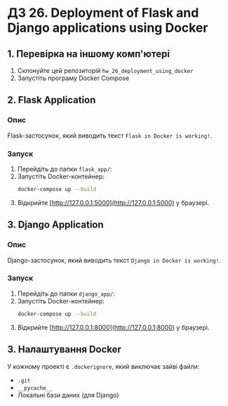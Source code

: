 # ДЗ 26. Deployment of Flask and Django applications using Docker

## 1. Перевірка на іншому комп'ютері

1. Склонуйте цей репозиторій `hw_26_deployment_using_docker`
2. Запустіть програму Docker Compose

## 2. Flask Application

### Опис
Flask-застосунок, який виводить текст `Flask in Docker is working!`.

### Запуск
1. Перейдіть до папки `flask_app/`:
2. Запустіть Docker-контейнер:
   ```bash
   docker-compose up --build
   ```
3. Відкрийте [http://127.0.0.1:5000](http://127.0.0.1:5000) у браузері.

## 3. Django Application

### Опис
Django-застосунок, який виводить текст `Django in Docker is working!`.

### Запуск
1. Перейдіть до папки `django_app/`:
2. Запустіть Docker-контейнер:
   ```bash
   docker-compose up --build
   ```
3. Відкрийте [http://127.0.0.1:8000](http://127.0.0.1:8000) у браузері.

## 3. Налаштування Docker

У кожному проекті є `.dockerignore`, який виключає зайві файли:
- `.git`
- `__pycache__`
- Локальні бази даних (для Django)

